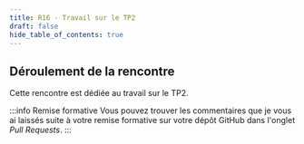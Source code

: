 ```yaml
---
title: R16 - Travail sur le TP2
draft: false
hide_table_of_contents: true
---
```


## Déroulement de la rencontre

Cette rencontre est dédiée au travail sur le TP2. 

 
:::info Remise formative
Vous pouvez trouver les commentaires que je vous ai laissés suite à votre remise formative sur votre dépôt GitHub dans l'onglet *Pull Requests*.
:::
